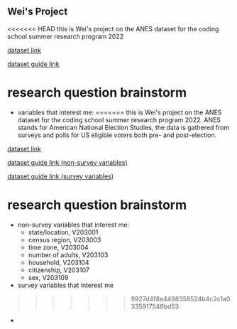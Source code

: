 ## Wei's Project

<<<<<<< HEAD
this is Wei's project on the ANES dataset for the coding school summer research program 2022

[dataset link](https://electionstudies.org/data-center/2020-time-series-study/)

[dataset guide link](https://electionstudies.org/wp-content/uploads/2021/07/anes_timeseries_2020_methodology_userguidecodebook_20210719.pdf)


# research question brainstorm
* variables that interest me:
=======
this is Wei's project on the ANES dataset for the coding school summer research program 2022. ANES stands for American National Election Studies, the data is gathered from surveys and polls for US eligible voters both pre- and post-election.

[dataset link](https://electionstudies.org/data-center/2020-time-series-study/)

[dataset guide link (non-survey variables)](https://electionstudies.org/wp-content/uploads/2021/07/anes_timeseries_2020_methodology_userguidecodebook_20210719.pdf) 

[dataset guide link (survey variables)](https://electionstudies.org/wp-content/uploads/2022/02/anes_timeseries_2020_userguidecodebook_20220210.pdf) 


# research question brainstorm
* non-survey variables that interest me:
  + state/location, V203001
  + census region, V203003
  + time zone, V203004
  + number of adults, V203103
  + household, V203104
  + citizenship, V203107
  + sex, V203109
* survey variables that interest me
>>>>>>> 9927d4f8e4498358524b4c2c1a0335917546bd53
  + 
